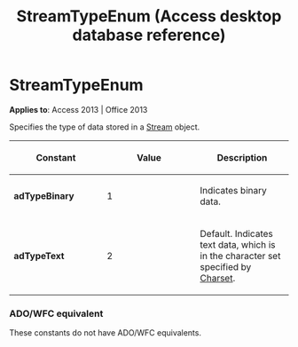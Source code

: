 ﻿---
title: StreamTypeEnum (Access desktop database reference)
TOCTitle: StreamTypeEnum
ms:assetid: 3e84c728-0c71-55fb-06f2-7f4e644689ce
ms:mtpsurl: https://msdn.microsoft.com/library/JJ249172(v=office.15)
ms:contentKeyID: 48544377
ms.date: 09/18/2015
mtps_version: v=office.15
---

# StreamTypeEnum


**Applies to**: Access 2013 | Office 2013

Specifies the type of data stored in a [Stream](stream-object-ado.md) object.

<table>
<colgroup>
<col style="width: 33%" />
<col style="width: 33%" />
<col style="width: 33%" />
</colgroup>
<thead>
<tr class="header">
<th><p>Constant</p></th>
<th><p>Value</p></th>
<th><p>Description</p></th>
</tr>
</thead>
<tbody>
<tr class="odd">
<td><p><strong>adTypeBinary</strong></p></td>
<td><p>1</p></td>
<td><p>Indicates binary data.</p></td>
</tr>
<tr class="even">
<td><p><strong>adTypeText</strong></p></td>
<td><p>2</p></td>
<td><p>Default. Indicates text data, which is in the character set specified by <a href="charset-property-ado.md">Charset</a>.</p></td>
</tr>
</tbody>
</table>


### ADO/WFC equivalent

These constants do not have ADO/WFC equivalents.

